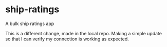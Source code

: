 # ship-ratings
A bulk ship ratings app

This is a different change, made in the local repo.
Making a simple update so that I can verify my connection is working as expected.
